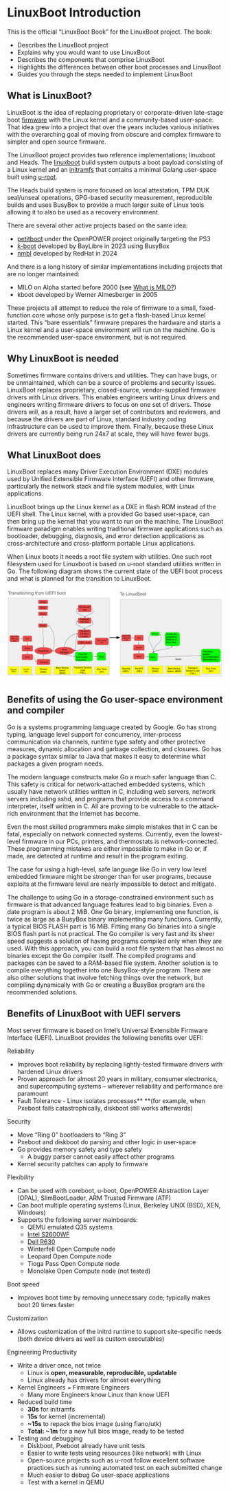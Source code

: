 # LinuxBoot Introduction

This is the official “LinuxBoot Book” for the LinuxBoot project. The book:

* Describes the LinuxBoot project
* Explains why you would want to use LinuxBoot
* Describes the components that comprise LinuxBoot
* Highlights the differences between other boot processes and LinuxBoot
* Guides you through the steps needed to implement LinuxBoot

## What is LinuxBoot?

LinuxBoot is the idea of replacing proprietary or corporate-driven late-stage
boot [firmware](./glossary.md) with the Linux kernel and a community-based
user-space. That idea grew into a project that over the years includes various
initiatives with the overarching goal of moving from obscure and complex
firmware to simpler and open source firmware.

The LinuxBoot project provides two reference implementations; linuxboot and
Heads. The [linuxboot](https://github.com/linuxboot/linuxboot) build system
outputs a boot payload consisting of a Linux kernel and an
[initramfs](https://de.wikipedia.org/wiki/Initramfs) that contains a minimal
Golang user-space built using [u-root](https://github.com/u-root/u-root).

The Heads build system is more focused on local attestation, TPM DUK
seal/unseal operations, GPG-based security measurement, reproducible builds and
uses BusyBox to provide a much larger suite of Linux tools allowing it to also
be used as a recovery environment.

There are several other active projects based on the same idea:

- [petitboot](https://github.com/open-power/petitboot) under the OpenPOWER
  project originally targeting the PS3
- [k-boot](https://github.com/BayLibre/k-boot) developed by BayLibre in 2023
  using BusyBox
- [nmbl](https://github.com/rhboot/nmbl-poc) developed by RedHat in 2024

And there is a long history of similar implementations including projects that
are no longer maintained:

- MILO on Alpha started before 2000 (see [What is
  MILO?](https://tldp.org/HOWTO/MILO-HOWTO/what-section.html))
- kboot developed by Werner Almesberger in 2005

These projects all attempt to reduce the role of firmware to a small,
fixed-function core whose only purpose is to get a flash-based Linux kernel
started. This “bare essentials” firmware prepares the hardware and starts a
Linux kernel and a user-space environment will run on the machine. Go is the
recommended user-space environment, but is not required.

## Why LinuxBoot is needed

Sometimes firmware contains drivers and utilities. They can have bugs, or be
unmaintained, which can be a source of problems and security issues. LinuxBoot
replaces proprietary, closed-source, vendor-supplied firmware drivers with
Linux drivers. This enables engineers writing Linux drivers and engineers
writing firmware drivers to focus on one set of drivers. Those drivers will, as
a result, have a larger set of contributors and reviewers, and because the
drivers are part of Linux, standard industry coding infrastructure can be used
to improve them. Finally, because these Linux drivers are currently being run
24x7 at scale, they will have fewer bugs.

## What LinuxBoot does

LinuxBoot replaces many Driver Execution Environment (DXE) modules used by
Unified Extensible Firmware Interface (UEFI) and other firmware, particularly
the network stack and file system modules, with Linux applications.

LinuxBoot brings up the Linux kernel as a DXE in flash ROM instead of the UEFI
shell. The Linux kernel, with a provided Go based user-space, can then bring up
the kernel that you want to run on the machine. The LinuxBoot firmware paradigm
enables writing traditional firmware applications such as bootloader,
debugging, diagnosis, and error detection applications as cross-architecture
and cross-platform portable Linux applications.

When Linux boots it needs a root file system with utilities. One such root
filesystem used for Linuxboot is based on u-root standard utilities written in
Go. The following diagram shows the current state of the UEFI boot process and
what is planned for the transition to LinuxBoot.

[![comparison of UEFI boot and LinuxBoot](../images/UEFI-versus-LinuxBoot.svg)](../images/UEFI-versus-LinuxBoot.svg)

## Benefits of using the Go user-space environment and compiler

Go is a systems programming language created by Google. Go has strong typing,
language level support for concurrency, inter-process communication via
channels, runtime type safety and other protective measures, dynamic allocation
and garbage collection, and closures. Go has a package syntax similar to Java
that makes it easy to determine what packages a given program needs.

The modern language constructs make Go a much safer language than C. This
safety is critical for network-attached embedded systems, which usually have
network utilities written in C, including web servers, network servers
including sshd, and programs that provide access to a command interpreter,
itself written in C. All are proving to be vulnerable to the attack-rich
environment that the Internet has become.

Even the most skilled programmers make simple mistakes that in C can be fatal,
especially on network connected systems. Currently, even the lowest-level
firmware in our PCs, printers, and thermostats is network-connected. These
programming mistakes are either impossible to make in Go or, if made, are
detected at runtime and result in the program exiting.

The case for using a high-level, safe language like Go in very low level
embedded firmware might be stronger than for user programs, because exploits at
the firmware level are nearly impossible to detect and mitigate.

The challenge to using Go in a storage-constrained environment such as firmware
is that advanced language features lead to big binaries. Even a date program is
about 2 MiB. One Go binary, implementing one function, is twice as large as a
BusyBox binary implementing many functions. Currently, a typical BIOS FLASH
part is 16 MiB. Fitting many Go binaries into a single BIOS flash part is not
practical. The Go compiler is very fast and its sheer speed suggests a solution
of having programs compiled only when they are used. With this approach, you
can build a root file system that has almost no binaries except the Go compiler
itself. The compiled programs and packages can be saved to a RAM-based file
system. Another solution is to compile everything together into one
BusyBox-style program. There are also other solutions that involve fetching
things over the network, but compiling dynamically with Go or creating a
BusyBox program are the recommended solutions.

## Benefits of LinuxBoot with UEFI servers

Most server firmware is based on Intel’s Universal Extensible Firmware
Interface (UEFI). LinuxBoot provides the following benefits over UEFI:

Reliability

* Improves boot reliability by replacing lightly-tested firmware drivers with
  hardened Linux drivers
* Proven approach for almost 20 years in military, consumer electronics, and
  supercomputing systems – wherever reliability and performance are paramount
* Fault Tolerance - Linux isolates processes** **(for example, when Pxeboot
  fails catastrophically, diskboot still works afterwards)

Security

* Move “Ring 0” bootloaders to “Ring 3”
* Pxeboot and diskboot do parsing and other logic in user-space
* Go provides memory safety and type safety
  * A buggy parser cannot easily affect other programs
* Kernel security patches can apply to firmware

Flexibility

* Can be used with coreboot, u-boot, OpenPOWER Abstraction Layer (OPAL),
  SlimBootLoader, ARM Trusted Firmware (ATF)
* Can boot multiple operating systems (Linux, Berkeley UNIX (BSD), XEN,
  Windows)
* Supports the following server mainboards:
  * QEMU emulated Q35 systems
  * [Intel S2600WF](https://trmm.net/S2600wf)
  * [Dell R630](https://trmm.net/NERF)
  * Winterfell Open Compute node
  * Leopard Open Compute node
  * Tioga Pass Open Compute node
  * Monolake Open Compute node (not tested)

Boot speed

* Improves boot time by removing unnecessary code; typically makes boot 20
  times faster

Customization

* Allows customization of the initrd runtime to support site-specific needs
  (both device drivers as well as custom executables)

Engineering Productivity

* Write a driver once, not twice
  * Linux is **open, measurable, reproducible, updatable**
  * Linux already has drivers for almost everything
* Kernel Engineers = Firmware Engineers
  * Many more Engineers know Linux than know UEFI
* Reduced build time
  * **30s** for initramfs
  * **15s** for kernel (incremental)
  * **~15s** to repack the bios image (using fiano/utk)
  * **Total: ~1m** for a new full bios image, ready to be tested
* Testing and debugging
  * Diskboot, Pxeboot already have unit tests
  * Easier to write tests using resources (like network) with Linux
  * Open-source projects such as u-root follow excellent software practices
    such as running automated test on each submitted change
  * Much easier to debug Go user-space applications
  * Test with a kernel in QEMU
